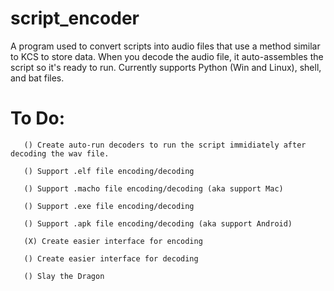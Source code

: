 # script_encoder
A program used to convert scripts into audio files that use a method similar to KCS to store data. When you decode the audio file, it auto-assembles the script so it's ready to run. Currently supports Python (Win and Linux), shell, and bat files. 


# To Do: 
       () Create auto-run decoders to run the script immidiately after decoding the wav file.
       
       () Support .elf file encoding/decoding
       
       () Support .macho file encoding/decoding (aka support Mac)
      
       () Support .exe file encoding/decoding
       
       () Support .apk file encoding/decoding (aka support Android)
       
       (X) Create easier interface for encoding
       
       () Create easier interface for decoding
       
       () Slay the Dragon
